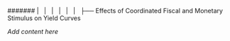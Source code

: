 ####### |   |   |   |   |   |   ├── Effects of Coordinated Fiscal and Monetary Stimulus on Yield Curves

*Add content here*